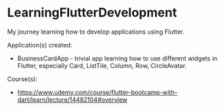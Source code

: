# LearningFlutterDevelopment
My journey learning how to develop applications using Flutter.

Application(s) created:
  * BusinessCardApp - trivial app learning how to use different widgets in Flutter, especially Card, ListTile, Column, Row, CircleAvatar.

Course(s):
  * https://www.udemy.com/course/flutter-bootcamp-with-dart/learn/lecture/14482104#overview

